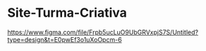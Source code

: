 # Site-Turma-Criativa
https://www.figma.com/file/Frpb5ucLuO9UbGRVxpjS7S/Untitled?type=design&t=E0pwEf3o1uXoOpcm-6
